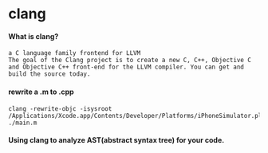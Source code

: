 # clang
#### What is clang?
	
	a C language family frontend for LLVM
	The goal of the Clang project is to create a new C, C++, Objective C and Objective C++ front-end for the LLVM compiler. You can get and build the source today.

#### rewrite a .m to .cpp
	clang -rewrite-objc -isysroot /Applications/Xcode.app/Contents/Developer/Platforms/iPhoneSimulator.platform/Developer/SDKs/iPhoneSimulator.sdk ./main.m
#### Using clang to analyze AST(abstract syntax tree) for your code.
	